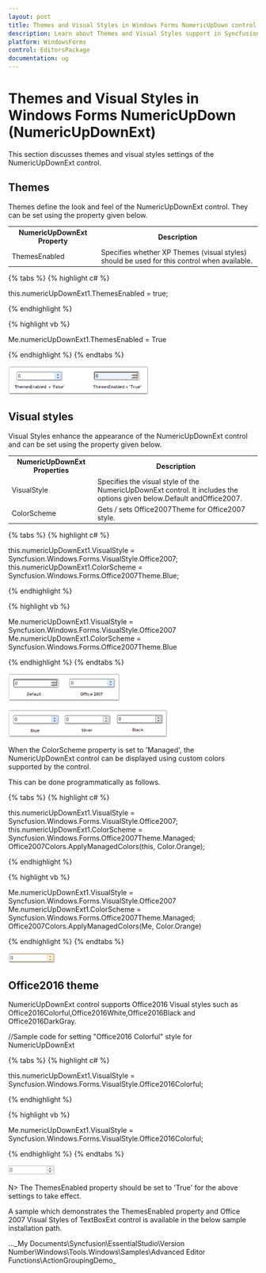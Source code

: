 ```yaml
---
layout: post
title: Themes and Visual Styles in Windows Forms NumericUpDown control | Syncfusion
description: Learn about Themes and Visual Styles support in Syncfusion Windows Forms NumericUpDown (NumericUpDownExt) control and more details.
platform: WindowsForms
control: EditorsPackage
documentation: ug
---
```


# Themes and Visual Styles in Windows Forms NumericUpDown (NumericUpDownExt)

This section discusses themes and visual styles settings of the NumericUpDownExt control.

## Themes

Themes define the look and feel of the NumericUpDownExt control. They can be set using the property given below.

<table>
<tr>
<th>
NumericUpDownExt Property</th><th>
Description</th></tr>
<tr>
<td>
ThemesEnabled</td><td>
Specifies whether XP Themes (visual styles) should be used for this control when available.</td></tr>
</table>

{% tabs %}
{% highlight c# %}

this.numericUpDownExt1.ThemesEnabled = true;                          

{% endhighlight %}

{% highlight vb %}

Me.numericUpDownExt1.ThemesEnabled = True

{% endhighlight %}
{% endtabs %}

![Themes-and-Visual-Styles_img1](Themes-and-Visual-Styles_images/Themes-and-Visual-Styles_img1.png)

## Visual styles

Visual Styles enhance the appearance of the NumericUpDownExt control and can be set using the property given below.

<table>
<tr>
<th>
NumericUpDownExt Properties</th><th>
Description</th></tr>
<tr>
<td>
VisualStyle</td><td>
Specifies the visual style of the NumericUpDownExt control. It includes the options given below.Default andOffice2007.</td></tr>
<tr>
<td>
ColorScheme</td><td>
Gets / sets Office2007Theme for Office2007 style.</td></tr>
</table>

{% tabs %}
{% highlight c# %}

this.numericUpDownExt1.VisualStyle = Syncfusion.Windows.Forms.VisualStyle.Office2007;
this.numericUpDownExt1.ColorScheme = Syncfusion.Windows.Forms.Office2007Theme.Blue;    

{% endhighlight %}

{% highlight vb %}

Me.numericUpDownExt1.VisualStyle = Syncfusion.Windows.Forms.VisualStyle.Office2007
Me.numericUpDownExt1.ColorScheme = Syncfusion.Windows.Forms.Office2007Theme.Blue

{% endhighlight %}
{% endtabs %}
    
![Themes-and-Visual-Styles_img2](Themes-and-Visual-Styles_images/Themes-and-Visual-Styles_img2.png)

![Themes-and-Visual-Styles_img3](Themes-and-Visual-Styles_images/Themes-and-Visual-Styles_img3.png)

When the ColorScheme property is set to 'Managed', the NumericUpDownExt control can be displayed using custom colors supported by the control.

This can be done programmatically as follows.

{% tabs %}
{% highlight c# %}

this.numericUpDownExt1.VisualStyle = Syncfusion.Windows.Forms.VisualStyle.Office2007;
this.numericUpDownExt1.ColorScheme = Syncfusion.Windows.Forms.Office2007Theme.Managed;
Office2007Colors.ApplyManagedColors(this, Color.Orange);

{% endhighlight %}

{% highlight vb %}

Me.numericUpDownExt1.VisualStyle = Syncfusion.Windows.Forms.VisualStyle.Office2007
Me.numericUpDownExt1.ColorScheme = Syncfusion.Windows.Forms.Office2007Theme.Managed;
Office2007Colors.ApplyManagedColors(Me, Color.Orange)

{% endhighlight %}
{% endtabs %}

![Themes-and-Visual-Styles_img4](Themes-and-Visual-Styles_images/Themes-and-Visual-Styles_img4.png)

## Office2016 theme

NumericUpDownExt control supports Office2016 Visual styles such as Office2016Colorful,Office2016White,Office2016Black and Office2016DarkGray.

//Sample code for setting "Office2016 Colorful" style for NumericUpDownExt

{% tabs %}
{% highlight c# %}

this.numericUpDownExt1.VisualStyle = Syncfusion.Windows.Forms.VisualStyle.Office2016Colorful;

{% endhighlight %}

{% highlight vb %}

Me.numericUpDownExt1.VisualStyle = Syncfusion.Windows.Forms.VisualStyle.Office2016Colorful;

{% endhighlight %}
{% endtabs %}

![Appearance-Settings_img4](Appearance-Settings_images/Appearance-Settings_img4.png)

N> The ThemesEnabled property should be set to 'True' for the above settings to take effect.

A sample which demonstrates the ThemesEnabled property and Office 2007 Visual Styles of TextBoxExt control is available in the below sample installation path.

…\_My Documents\Syncfusion\EssentialStudio\Version Number\Windows\Tools.Windows\Samples\Advanced Editor Functions\ActionGroupingDemo_

